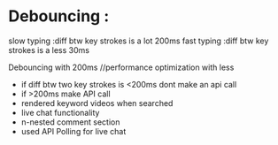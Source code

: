 # Debouncing :

slow typing :diff btw key strokes is a lot 200ms
fast typing :diff btw key strokes is a less 30ms

Debouncing with 200ms
//performance optimization with less

- if diff btw two key strokes is <200ms dont make an api call
- if >200ms make API call
- rendered keyword videos when searched
- live chat functionality
- n-nested comment section
- used API Polling for live chat 